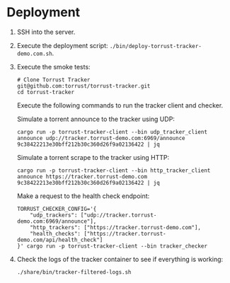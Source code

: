 # Deployment

1. SSH into the server.
2. Execute the deployment script: `./bin/deploy-torrust-tracker-demo.com.sh`.
3. Execute the smoke tests:

    ```console
    # Clone Torrust Tracker
    git@github.com:torrust/torrust-tracker.git
    cd torrust-tracker
    ```

    Execute the following commands to run the tracker client and checker.

    Simulate a torrent announce to the tracker using UDP:

    ```console
    cargo run -p torrust-tracker-client --bin udp_tracker_client announce udp://tracker.torrust-demo.com:6969/announce 9c38422213e30bff212b30c360d26f9a02136422 | jq
    ```

    Simulate a torrent scrape to the tracker using HTTP:

    ```console
    cargo run -p torrust-tracker-client --bin http_tracker_client announce https://tracker.torrust-demo.com 9c38422213e30bff212b30c360d26f9a02136422 | jq
    ```

    Make a request to the health check endpoint:

    ```console
    TORRUST_CHECKER_CONFIG='{
        "udp_trackers": ["udp://tracker.torrust-demo.com:6969/announce"],
        "http_trackers": ["https://tracker.torrust-demo.com"],
        "health_checks": ["https://tracker.torrust-demo.com/api/health_check"]
    }' cargo run -p torrust-tracker-client --bin tracker_checker

    ```

4. Check the logs of the tracker container to see if everything is working:

    ```console
    ./share/bin/tracker-filtered-logs.sh
    ```
